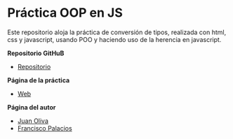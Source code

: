 # Práctica OOP en JS

Este repositorio aloja la práctica de conversión de tipos, realizada con html, css y javascript, usando POO y haciendo uso de la herencia en javascript.


**Repositorio GitHuB**

* [Repositorio](https://github.com/alu0100502923/object-oriented-programming-in-js-juan-fran/)

**Página de la práctica**

* [Web](http://alu0100502923.github.io/object-oriented-programming-in-js-juan-fran/)

**Página del autor**

* [Juan Oliva](https://alu0100502923.github.io/)
* [Francisco Palacios](https://franjpr.github.io/)
